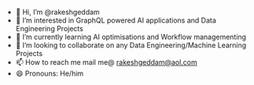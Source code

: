 - 👋 Hi, I’m @rakeshgeddam
- 👀 I’m interested in GraphQL powered AI applications and Data Engineering Projects
- 🌱 I’m currently learning AI optimisations and Workflow managementing 
- 💞️ I’m looking to collaborate on any Data Engineering/Machine Learning Projects
- 📫 How to reach me mail me@ rakeshgeddam@aol.com
- 😄 Pronouns: He/him

<!---
rakeshgeddam/rakeshgeddam is a ✨ special ✨ repository because its `README.md` (this file) appears on your GitHub profile.
You can click the Preview link to take a look at your changes.
--->
